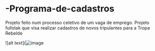 # -Programa-de-cadastros

Projeto feito num processo celetivo de um vaga de emprego. Projeto fullstak que visa realizar cadastros de novos tripulantes para a Tropa Rebelde

![alt text](![image](https://user-images.githubusercontent.com/85250651/135770336-9a3a054d-19cd-4471-b302-f5342babd2ce.png)
